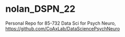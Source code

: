 # nolan_DSPN_22
Personal Repo for 85-732 Data Sci for Psych Neuro, https://github.com/CoAxLab/DataSciencePsychNeuro
